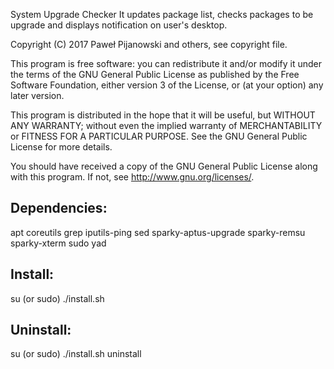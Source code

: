 System Upgrade Checker
It updates package list, checks packages to be upgrade and displays notification on user's desktop.

Copyright (C) 2017 Paweł Pijanowski and others, see copyright file.

This program is free software: you can redistribute it and/or modify
it under the terms of the GNU General Public License as published by
the Free Software Foundation, either version 3 of the License, or
(at your option) any later version.

This program is distributed in the hope that it will be useful,
but WITHOUT ANY WARRANTY; without even the implied warranty of
MERCHANTABILITY or FITNESS FOR A PARTICULAR PURPOSE.  See the
GNU General Public License for more details.

You should have received a copy of the GNU General Public License
along with this program.  If not, see <http://www.gnu.org/licenses/>.

Dependencies:
-------------
apt
coreutils
grep
iputils-ping
sed
sparky-aptus-upgrade
sparky-remsu
sparky-xterm
sudo
yad

Install:
-------------
su (or sudo) 
./install.sh

Uninstall:
-------------
su (or sudo)
./install.sh uninstall
